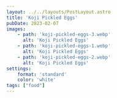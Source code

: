 ```yaml
---
layout: ../../layouts/PostLayout.astro
title: 'Koji Pickled Eggs'
pubDate: 2023-02-07
images:
    - path: 'koji-pickled-eggs-3.webp'
      alt: 'Koji Pickled Eggs'
    - path: 'koji-pickled-eggs-1.webp'
      alt: 'Koji Pickled Eggs'
    - path: 'koji-pickled-eggs-2.webp'
      alt: 'Koji Pickled Eggs'
settings:
    format: 'standard'
    color: 'white'
tags: ["food"]
---
```

